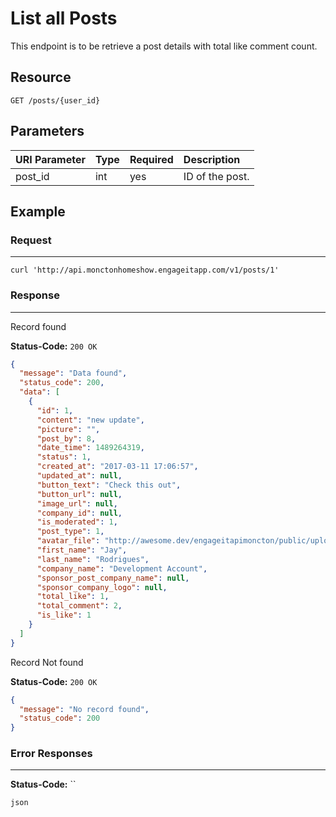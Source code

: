 # List all Posts

This endpoint is to be retrieve a post details with total like comment count.

## Resource

```
GET /posts/{user_id}
```

## Parameters

URI Parameter | Type | Required | Description
:------------ | :--- | :------- | :----------
post_id       | int  | yes      | ID of the post.

## Example

### Request

--------------------------------------------------------------------------------

```curl
curl 'http://api.monctonhomeshow.engageitapp.com/v1/posts/1'
```

### Response

--------------------------------------------------------------------------------
Record found

**Status-Code:** `200 OK`

```json
{
  "message": "Data found",
  "status_code": 200,
  "data": [
    {
      "id": 1,
      "content": "new update",
      "picture": "",
      "post_by": 8,
      "date_time": 1489264319,
      "status": 1,
      "created_at": "2017-03-11 17:06:57",
      "updated_at": null,
      "button_text": "Check this out",
      "button_url": null,
      "image_url": null,
      "company_id": null,
      "is_moderated": 1,
      "post_type": 1,
      "avatar_file": "http://awesome.dev/engageitapimoncton/public/uploads/profile_pics/52e601c07640ffae2626e516a0489b00.jpg",
      "first_name": "Jay",
      "last_name": "Rodrigues",
      "company_name": "Development Account",
      "sponsor_post_company_name": null,
      "sponsor_company_logo": null,
      "total_like": 1,
      "total_comment": 2,
      "is_like": 1
    }
  ]
}
```

Record Not found

**Status-Code:** `200 OK`

```json
{
  "message": "No record found",
  "status_code": 200
}
```
### Error Responses

--------------------------------------------------------------------------------

**Status-Code:** ``

`json`
